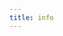 ```yaml
---
title: info
---
```


<!-- This appears right under your title in the info box -->
<!-- Front-end web developer by ☀️, game developer by 🌑. -->
